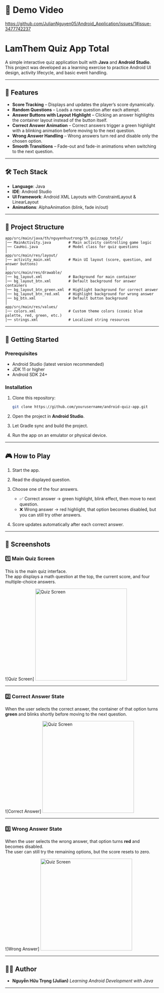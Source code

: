 # 🎥 Demo Video

https://github.com/JulianNguyen05/Android_Application/issues/1#issue-3477742237

# LamThem Quiz App Total

A simple interactive quiz application built with **Java** and **Android Studio**.
This project was developed as a learning exercise to practice Android UI design, activity lifecycle, and basic event handling.

---

## 📌 Features

* **Score Tracking** – Displays and updates the player’s score dynamically.
* **Random Questions** – Loads a new question after each attempt.
* **Answer Buttons with Layout Highlight** – Clicking an answer highlights the container layout instead of the button itself.
* **Correct Answer Animation** – Correct answers trigger a green highlight with a blinking animation before moving to the next question.
* **Wrong Answer Handling** – Wrong answers turn red and disable only the chosen option.
* **Smooth Transitions** – Fade-out and fade-in animations when switching to the next question.

---

## 🛠️ Tech Stack

* **Language**: Java
* **IDE**: Android Studio
* **UI Framework**: Android XML Layouts with ConstraintLayout & LinearLayout
* **Animations**: AlphaAnimation (blink, fade in/out)

---

## 📂 Project Structure

```
app/src/main/java/th/nguyenhuutrong/th_quizzapp_total/
│── MainActivity.java        # Main activity controlling game logic
│── CauHoi.java              # Model class for quiz questions
│
app/src/main/res/layout/
│── activity_main.xml        # Main UI layout (score, question, and answer buttons)
│
app/src/main/res/drawable/
│── bg_layout.xml            # Background for main container
│── bg_layout_btn.xml        # Default background for answer containers
│── bg_layout_btn_green.xml  # Highlight background for correct answer
│── bg_layout_btn_red.xml    # Highlight background for wrong answer
│── bg_btn.xml               # Default button background
│
app/src/main/res/values/
│── colors.xml               # Custom theme colors (cosmic blue palette, red, green, etc.)
│── strings.xml              # Localized string resources
```

---

## 🚀 Getting Started

### Prerequisites

* Android Studio (latest version recommended)
* JDK 11 or higher
* Android SDK 24+

### Installation

1. Clone this repository:

   ```bash
   git clone https://github.com/yourusername/android-quiz-app.git
   ```
2. Open the project in **Android Studio**.
3. Let Gradle sync and build the project.
4. Run the app on an emulator or physical device.

---

## 🎮 How to Play

1. Start the app.
2. Read the displayed question.
3. Choose one of the four answers.

   * ✅ Correct answer → green highlight, blink effect, then move to next question.
   * ❌ Wrong answer → red highlight, that option becomes disabled, but you can still try other answers.
4. Score updates automatically after each correct answer.

---

## 📸 Screenshots

### 1️⃣ Main Quiz Screen
This is the main quiz interface.  
The app displays a math question at the top, the current score, and four multiple-choice answers.  

![Quiz Screen]
<img src="assets/demo_img.jpg" alt="Quiz Screen" width="300"/>

---

### 2️⃣ Correct Answer State
When the user selects the correct answer, the container of that option turns **green** and blinks shortly before moving to the next question.  

![Correct Answer]
<img src="assets/demo_correct_img.jpg" alt="Quiz Screen" width="300"/>

---

### 3️⃣ Wrong Answer State
When the user selects the wrong answer, that option turns **red** and becomes disabled.  
The user can still try the remaining options, but the score resets to zero.  

![Wrong Answer]
<img src="assets/demo_wrong_img.jpg" alt="Quiz Screen" width="300"/>

---

## 🧑‍💻 Author

* **Nguyễn Hữu Trọng (Julian)**
  *Learning Android Development with Java*

---